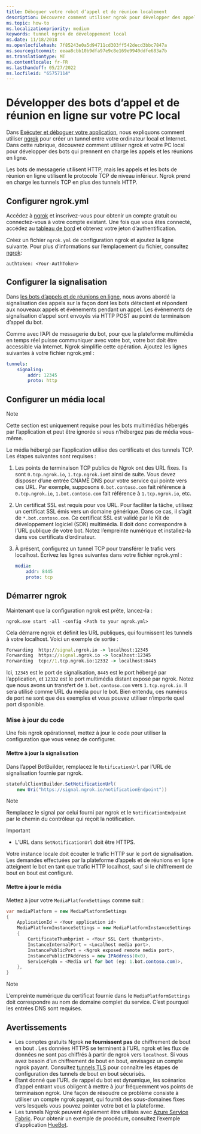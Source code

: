 ```yaml
---
title: Déboguer votre robot d’appel et de réunion localement
description: Découvrez comment utiliser ngrok pour développer des appels et des bots de réunion en ligne sur votre PC local.
ms.topic: how-to
ms.localizationpriority: medium
keywords: tunnel ngrok de développement local
ms.date: 11/18/2018
ms.openlocfilehash: 7f85243e0a5d94711cd303ff542decd3bbc7847a
ms.sourcegitcommit: eeaa8cbb10b9dfa97e9c8e169e9940ddfe683a7b
ms.translationtype: MT
ms.contentlocale: fr-FR
ms.lasthandoff: 05/27/2022
ms.locfileid: "65757114"
---
```

# <a name="develop-calling-and-online-meeting-bots-on-your-local-pc"></a>Développer des bots d’appel et de réunion en ligne sur votre PC local

Dans [Exécuter et déboguer votre application](../../concepts/build-and-test/debug.md), nous expliquons comment utiliser [ngrok](https://ngrok.com) pour créer un tunnel entre votre ordinateur local et Internet. Dans cette rubrique, découvrez comment utiliser ngrok et votre PC local pour développer des bots qui prennent en charge les appels et les réunions en ligne.

Les bots de messagerie utilisent HTTP, mais les appels et les bots de réunion en ligne utilisent le protocole TCP de niveau inférieur. Ngrok prend en charge les tunnels TCP en plus des tunnels HTTP.

## <a name="configure-ngrokyml"></a>Configurer ngrok.yml

Accédez à [ngrok](https://ngrok.com) et inscrivez-vous pour obtenir un compte gratuit ou connectez-vous à votre compte existant. Une fois que vous êtes connecté, accédez au [tableau de bord](https://dashboard.ngrok.com) et obtenez votre jeton d’authentification.

Créez un fichier `ngrok.yml` de configuration ngrok et ajoutez la ligne suivante. Pour plus d’informations sur l’emplacement du fichier, consultez [ngrok](https://ngrok.com/docs#config):

  `authtoken: <Your-AuthToken>`

## <a name="set-up-signaling"></a>Configurer la signalisation

Dans [les bots d’appels et de réunions en ligne](./calls-meetings-bots-overview.md), nous avons abordé la signalisation des appels sur la façon dont les bots détectent et répondent aux nouveaux appels et événements pendant un appel. Les événements de signalisation d’appel sont envoyés via HTTP POST au point de terminaison d’appel du bot.

Comme avec l’API de messagerie du bot, pour que la plateforme multimédia en temps réel puisse communiquer avec votre bot, votre bot doit être accessible via Internet. Ngrok simplifie cette opération. Ajoutez les lignes suivantes à votre fichier ngrok.yml :

```yaml
tunnels:
    signaling:
        addr: 12345
        proto: http
```

## <a name="set-up-local-media"></a>Configurer un média local

> [!NOTE]
> Cette section est uniquement requise pour les bots multimédias hébergés par l’application et peut être ignorée si vous n’hébergez pas de média vous-même.

Le média hébergé par l’application utilise des certificats et des tunnels TCP. Les étapes suivantes sont requises :

1. Les points de terminaison TCP publics de Ngrok ont des URL fixes. Ils sont `0.tcp.ngrok.io`, `1.tcp.ngrok.io`et ainsi de suite. Vous devez disposer d’une entrée CNAME DNS pour votre service qui pointe vers ces URL. Par exemple, supposons `0.bot.contoso.com` fait référence à `0.tcp.ngrok.io`, `1.bot.contoso.com` fait référence à `1.tcp.ngrok.io`, etc.
2. Un certificat SSL est requis pour vos URL. Pour faciliter la tâche, utilisez un certificat SSL émis vers un domaine générique. Dans ce cas, il s’agit de `*.bot.contoso.com`. Ce certificat SSL est validé par le Kit de développement logiciel (SDK) multimédia. Il doit donc correspondre à l’URL publique de votre bot. Notez l’empreinte numérique et installez-la dans vos certificats d’ordinateur.
3. À présent, configurez un tunnel TCP pour transférer le trafic vers localhost. Écrivez les lignes suivantes dans votre fichier ngrok.yml :

    ```yaml
    media:
        addr: 8445
        proto: tcp
    ```

## <a name="start-ngrok"></a>Démarrer ngrok

Maintenant que la configuration ngrok est prête, lancez-la :

  `ngrok.exe start -all -config <Path to your ngrok.yml>`

Cela démarre ngrok et définit les URL publiques, qui fournissent les tunnels à votre localhost. Voici un exemple de sortie :

```cmd
Forwarding  http://signal.ngrok.io -> localhost:12345
Forwarding  https://signal.ngrok.io -> localhost:12345
Forwarding  tcp://1.tcp.ngrok.io:12332 -> localhost:8445
```

Ici, `12345` est le port de signalisation, `8445` est le port hébergé par l’application, et `12332` est le port multimédia distant exposé par ngrok. Notez que nous avons un transfert de `1.bot.contoso.com` vers `1.tcp.ngrok.io`. Il sera utilisé comme URL du média pour le bot. Bien entendu, ces numéros de port ne sont que des exemples et vous pouvez utiliser n’importe quel port disponible.

### <a name="update-code"></a>Mise à jour du code

Une fois ngrok opérationnel, mettez à jour le code pour utiliser la configuration que vous venez de configurer.

#### <a name="update-signaling"></a>Mettre à jour la signalisation

Dans l’appel BotBuilder, remplacez le `NotificationUrl` par l’URL de signalisation fournie par ngrok.

```csharp
statefulClientBuilder.SetNotificationUrl(
    new Uri("https://signal.ngrok.io/notificationEndpoint"))
```

> [!NOTE]
> Remplacez le signal par celui fourni par ngrok et le `NotificationEndpoint` par le chemin du contrôleur qui reçoit la notification.

> [!IMPORTANT]
>
> * L’URL dans `SetNotificationUrl` doit être HTTPS.
>
> Votre instance locale doit écouter le trafic HTTP sur le port de signalisation. Les demandes effectuées par la plateforme d’appels et de réunions en ligne atteignent le bot en tant que trafic HTTP localhost, sauf si le chiffrement de bout en bout est configuré.

#### <a name="update-media"></a>Mettre à jour le média

Mettez à jour votre `MediaPlatformSettings` comme suit :

```csharp
var mediaPlatform = new MediaPlatformSettings
{
    ApplicationId = <Your application id>
    MediaPlatformInstanceSettings = new MediaPlatformInstanceSettings
    {
        CertificateThumbprint = <Your SSL Cert thumbprint>,
        InstanceInternalPort = <Localhost media port>,
        InstancePublicPort = <Ngrok exposed remote media port>,
        InstancePublicIPAddress = new IPAddress(0x0),
        ServiceFqdn = <Media url for bot (eg: 1.bot.contoso.com)>,
    },
}
```

> [!NOTE]
> L’empreinte numérique du certificat fournie dans le `MediaPlatformSettings` doit correspondre au nom de domaine complet du service. C’est pourquoi les entrées DNS sont requises.

## <a name="caveats"></a>Avertissements

* Les comptes gratuits Ngrok **ne fournissent pas** de chiffrement de bout en bout . Les données HTTPS se terminent à l’URL ngrok et les flux de données ne sont pas chiffrés à partir de ngrok vers `localhost`. Si vous avez besoin d’un chiffrement de bout en bout, envisagez un compte ngrok payant. Consultez [tunnels TLS](https://ngrok.com/docs#tls) pour connaître les étapes de configuration des tunnels de bout en bout sécurisés.
* Étant donné que l’URL de rappel du bot est dynamique, les scénarios d’appel entrant vous obligent à mettre à jour fréquemment vos points de terminaison ngrok. Une façon de résoudre ce problème consiste à utiliser un compte ngrok payant, qui fournit des sous-domaines fixes vers lesquels vous pouvez pointer votre bot et la plateforme.
* Les tunnels Ngrok peuvent également être utilisés avec [Azure Service Fabric](/azure/service-fabric/service-fabric-overview). Pour obtenir un exemple de procédure, consultez l’exemple d’application [HueBot](https://github.com/microsoftgraph/microsoft-graph-comms-samples/tree/master/Samples/V1.0Samples/LocalMediaSamples/HueBot/HueBot).
